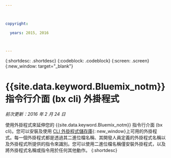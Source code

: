 ```yaml
---

 

copyright:

  years: 2015, 2016

 

---
```


{:shortdesc: .shortdesc}
{:codeblock: .codeblock}
{:screen: .screen}
{:new_window: target="_blank"}

# {{site.data.keyword.Bluemix_notm}} 指令行介面 (bx cli) 外掛程式

*前次更新：2016 年 2 月 24 日*

使用外掛程式來延伸您的 {{site.data.keyword.Bluemix_notm}} 指令行介面 (bx cli)。您可以安裝及使用 [CLI 外掛程式儲存庫](http://plugins.ng.bluemix.net/){: new_window}上可用的外掛程式。每一個外掛程式都是透過其二進位檔名稱、其開發人員定義的外掛程式名稱以及外掛程式所提供的指令來識別。您可以使用二進位檔名稱僅安裝外掛程式，以及將外掛程式名稱或指令用於任何其他動作。
{:shortdesc}
